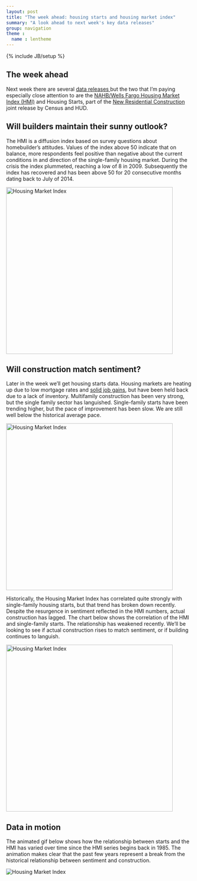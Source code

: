 ```yaml
---
layout: post
title: "The week ahead: housing starts and housing market index"
summary: "A look ahead to next week's key data releases"
group: navigation
theme :
  name : lentheme
---
```

{% include JB/setup %}


## The week ahead

Next week there are several <a href="http://www.bloomberg.com/markets/economic-calendar">data releases </a>but the two that I’m paying especially close attention to are the <a href="https://www.nahb.org/en/research/housing-economics/housing-indexes/housing-market-index">NAHB/Wells Fargo Housing Market Index (HMI)</a> and Housing Starts, part of the <a href="http://www.census.gov/construction/nrc/index.html">New Residential Construction</a> joint release by Census and HUD.  

## Will builders maintain their sunny outlook?

The HMI is a diffusion index based on survey questions about homebuilder’s attitudes. Values of the index above 50 indicate that on balance, more respondents feel positive than negative about the current conditions in and direction of the single-family housing market.  During the crisis the index plummeted, reaching a low of 8 in 2009.  Subsequently the index has recovered and has been above 50 for 20 consecutive months dating back to July of 2014.  

<img src="{{ site.url }}/img/charts_mar_13_2016/hmi.svg" alt="Housing Market Index" style="width: 450px;"/>

## Will construction match sentiment?

Later in the week we’ll get housing starts data.  Housing markets are heating up due to low mortgage rates and <a href="http://lenkiefer.com/2016/03/05/what-the-february-jobs-numbers-mean-for-housing">solid job gains</a>, but have been held back due to a lack of inventory.  Multifamily construction has been very strong, but the single family sector has languished. Single-family starts have been trending higher, but the pace of improvement has been slow.  We are still well below the historical average pace. 

<img src="{{ site.url }}/img/charts_mar_13_2016/starts.svg" alt="Housing Market Index" style="width: 450px;"/>

Historically, the Housing Market Index has correlated quite strongly with single-family housing starts, but that trend has broken down recently. Despite the resurgence in sentiment reflected in the HMI numbers, actual construction has lagged. The chart below shows the correlation of the HMI and single-family starts.  The relationship has weakened recently.  We’ll be looking to see if actual construction rises to match sentiment, or if building continues to languish.

<img src="{{ site.url }}/img/charts_mar_13_2016/hmi_starts_scatter.svg" alt="Housing Market Index" style="width: 450px;"/>

## Data in motion

The animated gif below shows how the relationship between starts and the HMI has varied over time since the HMI series begins back in 1985. The animation makes clear that the past few years represent a break from the historical relationship between sentiment and construction.

<img src="{{ site.url }}/img/charts_mar_13_2016/starts_3_12_2016.gif" alt="Housing Market Index" />